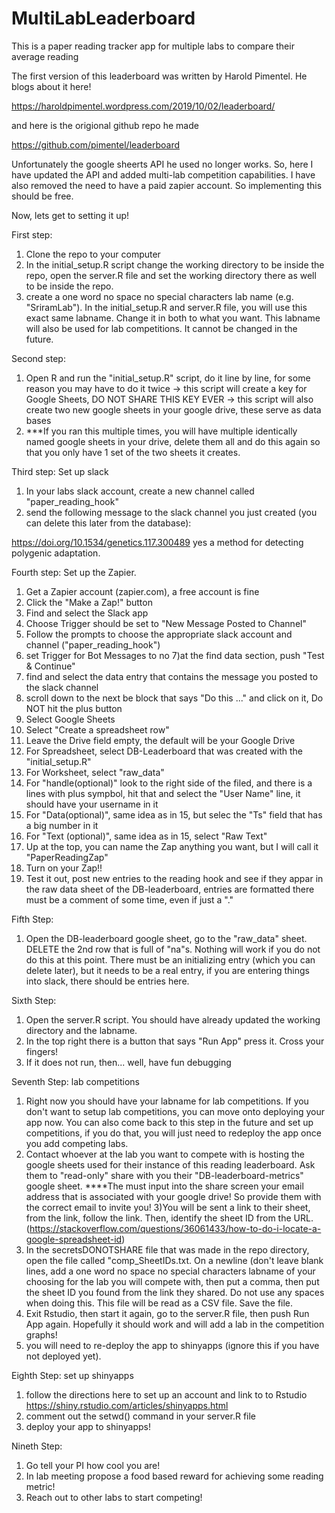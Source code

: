 # MultiLabLeaderboard
This is a paper reading tracker app for multiple labs to compare their average reading


The first version of this leaderboard was written by Harold Pimentel. He blogs about it here!

https://haroldpimentel.wordpress.com/2019/10/02/leaderboard/

and here is the origional github repo he made

https://github.com/pimentel/leaderboard

Unfortunately the google sheerts API he used no longer works. So, here I have updated the API and added multi-lab competition capabilities. I have also removed the need to have a paid zapier account. So implementing this should be free.

Now, lets get to setting it up!



First step: 
1) Clone the repo to your computer
2) In the initial_setup.R script change the working directory to be inside the repo, open the server.R file and set the working directory there as well to be inside the repo. 
3) create a one word no space no special characters lab name (e.g. "SriramLab"). In the initial_setup.R and server.R file, you will use this exact same labname. Change it in both to what you want. This labname will also be used for lab competitions. It cannot be changed in the future.


Second step: 
1) Open R and run the "initial_setup.R" script, do it line by line, for some reason you may have to do it twice
-> this script will create a key for Google Sheets, DO NOT SHARE THIS KEY EVER
-> this script will also create two new google sheets in your google drive, these serve as data bases
2) ***If you ran this multiple times, you will have multiple identically named google sheets in your drive, delete them all and do this again so that you only have 1 set of the two sheets it creates.

Third step: Set up slack
1) In your labs slack account, create a new channel called "paper_reading_hook"
2) send the following message to the slack channel you just created (you can delete this later from the database):

https://doi.org/10.1534/genetics.117.300489 yes a method for detecting polygenic adaptation.


Fourth step: Set up the Zapier. 
1) Get a Zapier account (zapier.com), a free account is fine
2) Click the "Make a Zap!" button
3) Find and select the Slack app
4) Choose Trigger should be set to "New Message Posted to Channel"
5) Follow the prompts to choose the appropriate slack account and channel ("paper_reading_hook")
6) set Trigger for Bot Messages to no
7)at the find data section, push "Test & Continue"
8) find and select the data entry that contains the message you posted to the slack channel
9) scroll down to the next be block that says "Do this ..." and click on it, Do NOT hit the plus button
10) Select Google Sheets
11) Select "Create a spreadsheet row"
12) Leave the Drive field empty, the default will be your Google Drive
13) For Spreadsheet, select DB-Leaderboard that was created with the "initial_setup.R"
14) For Worksheet, select "raw_data"
15) For "handle(optional)" look to the right side of the filed, and there is a lines with plus sympbol, 
    hit that and select the "User Name" line, it should have your username in it
16) For "Data(optional)", same idea as in 15, but selec the "Ts" field that has a big number in it
17) For "Text (optional)", same idea as in 15, select "Raw Text"
18) Up at the top, you can name the Zap anything you want, but I will call it "PaperReadingZap"
19) Turn on your Zap!!
20) Test it out, post new entries to the reading hook and see if they appar in the raw data sheet of the DB-leaderboard,
    entries are formatted <doi link> <one word recommendation> <comments> there must be a comment of some time, even if just a "."
  
  
 Fifth Step:
 1) Open the DB-leaderboard google sheet, go to the "raw_data" sheet. DELETE the 2nd row that is full of "na"s. Nothing will work if you do not do this at this point. There must be an initializing entry (which you can delete later), but it needs to be a real entry, if you are entering things into slack, there should be entries here.
 
 
 Sixth Step:
 1) Open the server.R script. You should have already updated the working directory and the labname.
 2) In the top right there is a button that says "Run App" press it. Cross your fingers!
3) If it does not run, then... well, have fun debugging 

 
Seventh Step: lab competitions
 1) Right now you should have your labname for lab competitions. If you don't want to setup lab competitions, you can move onto deploying your app now. You can also come back to this step in the future and set up competitions, if you do that, you will just need to redeploy the app once you add competing labs.
 3) Contact whoever at the lab you want to compete with is hosting the google sheets used for their instance of this reading leaderboard. Ask them to "read-only" share with you their "DB-leaderboard-metrics" google sheet. ****The must input into the share screen your email address that is associated with your google drive! So provide them with the correct email to invite you!
 3)You will be sent a link to their sheet, from the link, follow the link. Then, identify the sheet ID from the URL. (https://stackoverflow.com/questions/36061433/how-to-do-i-locate-a-google-spreadsheet-id)
 4) In the secretsDONOTSHARE file that was made in the repo directory, open the file called "comp_SheetIDs.txt.  On a newline (don't leave blank lines, add a one word no space no special characters labname of your choosing for the lab you will compete with, then put a comma, then put the sheet ID you found from the link they shared.  Do not use any spaces when doing this. This file will be read as a CSV file. Save the file.
 5) Exit Rstudio, then start it again, go to the server.R file, then push Run App again. Hopefully it should work and will add a lab in the competition graphs!
 3) you will need to re-deploy the app to shinyapps (ignore this if you have not deployed yet).
 

Eighth Step: set up shinyapps
 1) follow the directions here to set up an account and link to to Rstudio https://shiny.rstudio.com/articles/shinyapps.html
 2) comment out the setwd() command in your server.R file
 2) deploy your app to shinyapps!
 
 Nineth Step:
 1) Go tell your PI how cool you are!
 2) In lab meeting propose a food based reward for achieving some reading metric! 
 3) Reach out to other labs to start competing!
 
 

